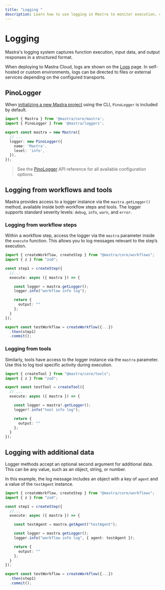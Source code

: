 ```yaml
---
title: "Logging "
description: Learn how to use logging in Mastra to monitor execution, capture application behavior, and improve the accuracy of AI applications.
---
```


# Logging

Mastra's logging system captures function execution, input data, and output responses in a structured format.

When deploying to Mastra Cloud, logs are shown on the [Logs](../mastra-cloud/observability.md) page. In self-hosted or custom environments, logs can be directed to files or external services depending on the configured transports.

## PinoLogger

When [initializing a new Mastra project](../getting-started/installation.md) using the CLI, `PinoLogger` is included by default.

```typescript filename="src/mastra/index.ts" showLineNumbers copy
import { Mastra } from '@mastra/core/mastra';
import { PinoLogger } from '@mastra/loggers';

export const mastra = new Mastra({
  // ...
  logger: new PinoLogger({
    name: 'Mastra',
    level: 'info',
  }),
});
```

> See the [PinoLogger](../../reference/observability/logger.md) API reference for all available configuration options.

## Logging from workflows and tools

Mastra provides access to a logger instance via the `mastra.getLogger()` method, available inside both workflow steps and tools. The logger supports standard severity levels: `debug`, `info`, `warn`, and `error`.

### Logging from workflow steps

Within a workflow step, access the logger via the `mastra` parameter inside the `execute` function. This allows you to log messages relevant to the step’s execution.


```typescript {8-9} filename="src/mastra/workflows/test-workflow.ts" showLineNumbers copy
import { createWorkflow, createStep } from "@mastra/core/workflows";
import { z } from "zod";

const step1 = createStep({
  //...
  execute: async ({ mastra }) => {

    const logger = mastra.getLogger();
    logger.info("workflow info log");

    return {
      output: ""
    };
  }
});

export const testWorkflow = createWorkflow({...})
  .then(step1)
  .commit();
```

### Logging from tools

Similarly, tools have access to the logger instance via the `mastra` parameter. Use this to log tool specific activity during execution.

```typescript {8-9} filename="src/mastra/tools/test-tool.ts" showLineNumbers copy
import { createTool } from "@mastra/core/tools";
import { z } from "zod";

export const testTool = createTool({
  // ...
  execute: async ({ mastra }) => {

    const logger = mastra?.getLogger();
    logger?.info("tool info log");

    return {
      output: ""
    };
  }
});
```


## Logging with additional data

Logger methods accept an optional second argument for additional data. This can be any value, such as an object, string, or number.

In this example, the log message includes an object with a key of `agent` and a value of the `testAgent` instance.

```typescript {11} filename="src/mastra/workflows/test-workflow.ts" showLineNumbers copy
import { createWorkflow, createStep } from "@mastra/core/workflows";
import { z } from "zod";

const step1 = createStep({
  //...
  execute: async ({ mastra }) => {

    const testAgent = mastra.getAgent("testAgent");

    const logger = mastra.getLogger();
    logger.info("workflow info log", { agent: testAgent });

    return {
      output: ""
    };
  }
});

export const testWorkflow = createWorkflow({...})
  .then(step1)
  .commit();
```
